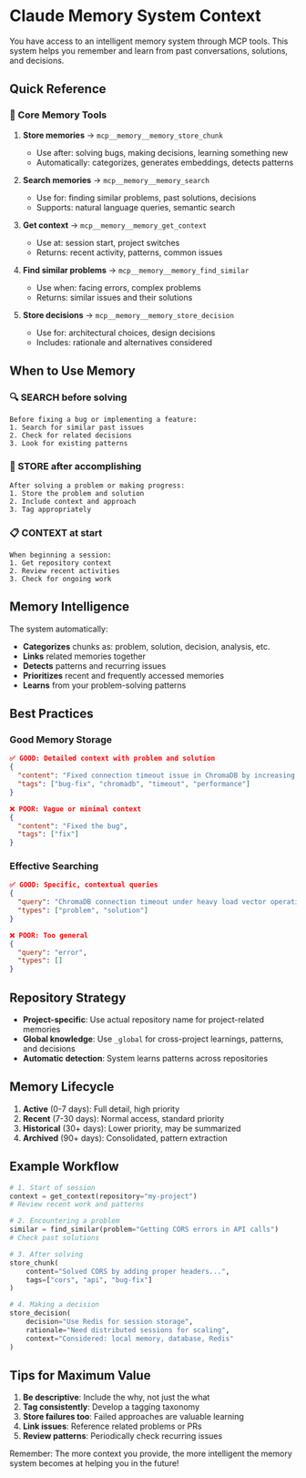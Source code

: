 # Claude Memory System Context

You have access to an intelligent memory system through MCP tools. This system helps you remember and learn from past conversations, solutions, and decisions.

## Quick Reference

### 🧠 Core Memory Tools

1. **Store memories** → `mcp__memory__memory_store_chunk`
   - Use after: solving bugs, making decisions, learning something new
   - Automatically: categorizes, generates embeddings, detects patterns

2. **Search memories** → `mcp__memory__memory_search`
   - Use for: finding similar problems, past solutions, decisions
   - Supports: natural language queries, semantic search

3. **Get context** → `mcp__memory__memory_get_context`
   - Use at: session start, project switches
   - Returns: recent activity, patterns, common issues

4. **Find similar problems** → `mcp__memory__memory_find_similar`
   - Use when: facing errors, complex problems
   - Returns: similar issues and their solutions

5. **Store decisions** → `mcp__memory__memory_store_decision`
   - Use for: architectural choices, design decisions
   - Includes: rationale and alternatives considered

## When to Use Memory

### 🔍 SEARCH before solving
```
Before fixing a bug or implementing a feature:
1. Search for similar past issues
2. Check for related decisions
3. Look for existing patterns
```

### 💾 STORE after accomplishing
```
After solving a problem or making progress:
1. Store the problem and solution
2. Include context and approach
3. Tag appropriately
```

### 📋 CONTEXT at start
```
When beginning a session:
1. Get repository context
2. Review recent activities
3. Check for ongoing work
```

## Memory Intelligence

The system automatically:
- **Categorizes** chunks as: problem, solution, decision, analysis, etc.
- **Links** related memories together
- **Detects** patterns and recurring issues
- **Prioritizes** recent and frequently accessed memories
- **Learns** from your problem-solving patterns

## Best Practices

### Good Memory Storage
```json
✅ GOOD: Detailed context with problem and solution
{
  "content": "Fixed connection timeout issue in ChromaDB by increasing timeout from 5s to 30s. The issue occurred under heavy load when vector operations took longer than expected. Added retry logic with exponential backoff.",
  "tags": ["bug-fix", "chromadb", "timeout", "performance"]
}

❌ POOR: Vague or minimal context
{
  "content": "Fixed the bug",
  "tags": ["fix"]
}
```

### Effective Searching
```json
✅ GOOD: Specific, contextual queries
{
  "query": "ChromaDB connection timeout under heavy load vector operations",
  "types": ["problem", "solution"]
}

❌ POOR: Too general
{
  "query": "error",
  "types": []
}
```

## Repository Strategy

- **Project-specific**: Use actual repository name for project-related memories
- **Global knowledge**: Use `_global` for cross-project learnings, patterns, and decisions
- **Automatic detection**: System learns patterns across repositories

## Memory Lifecycle

1. **Active** (0-7 days): Full detail, high priority
2. **Recent** (7-30 days): Normal access, standard priority  
3. **Historical** (30+ days): Lower priority, may be summarized
4. **Archived** (90+ days): Consolidated, pattern extraction

## Example Workflow

```python
# 1. Start of session
context = get_context(repository="my-project")
# Review recent work and patterns

# 2. Encountering a problem
similar = find_similar(problem="Getting CORS errors in API calls")
# Check past solutions

# 3. After solving
store_chunk(
    content="Solved CORS by adding proper headers...",
    tags=["cors", "api", "bug-fix"]
)

# 4. Making a decision
store_decision(
    decision="Use Redis for session storage",
    rationale="Need distributed sessions for scaling",
    context="Considered: local memory, database, Redis"
)
```

## Tips for Maximum Value

1. **Be descriptive**: Include the why, not just the what
2. **Tag consistently**: Develop a tagging taxonomy
3. **Store failures too**: Failed approaches are valuable learning
4. **Link issues**: Reference related problems or PRs
5. **Review patterns**: Periodically check recurring issues

Remember: The more context you provide, the more intelligent the memory system becomes at helping you in the future!